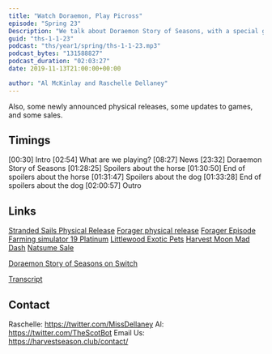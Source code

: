 ```yaml
---
title: "Watch Doraemon, Play Picross"
episode: "Spring 23"
Description: "We talk about Doraemon Story of Seasons, with a special guest."
guid: "ths-1-1-23"
podcast: "ths/year1/spring/ths-1-1-23.mp3"
podcast_bytes: "131588827"
podcast_duration: "02:03:27"
date: 2019-11-13T21:00:00+00:00

author: "Al McKinlay and Raschelle Dellaney"
---
```


Also, some newly announced physical releases, some updates to games, and some sales.

## Timings

[00:30] Intro
[02:54] What are we playing?
[08:27] News
[23:32] Doraemon Story of Seasons
[01:28:25] Spoilers about the horse
[01:30:50] End of spoilers about the horse
[01:31:47] Spoilers about the dog
[01:33:28] End of spoilers about the dog
[02:00:57] Outro

## Links

[Stranded Sails Physical Release](https://signatureeditiongames.com/products/stranded-sails-explorers-of-the-cursed-islands-standard-edition-switch?variant=15416677007395)
[Forager physical release](https://twitter.com/_HopFrog/status/1189315717948157953)
[Forager Episode](https://harvestseason.club/episode/1-1-16-forager/)
[Farming simulator 19 Platinum](https://twitter.com/farmingsim/status/1186673568039362562)
[Littlewood Exotic Pets](https://twitter.com/SeanYoungSG/status/1190655440021020673)
[Harvest Moon Mad Dash](https://www.nintendo.co.uk/Games/Nintendo-Switch/Harvest-Moon-Mad-Dash-1660566.html)
[Natsume Sale](https://twitter.com/Natsume_Inc/status/1192477164542873602?s=19)

[Doraemon Story of Seasons on Switch](https://www.nintendo.com/games/detail/doraemon-story-of-seasons-switch/)

[Transcript](https://docs.google.com/document/d/1Hpvz9VcEu90Jgd_dxm0puVdxc1rNrser7cabh5uD1wA/edit?usp=sharing)

## Contact

Raschelle: https://twitter.com/MissDellaney
Al: https://twitter.com/TheScotBot
Email Us: https://harvestseason.club/contact/

